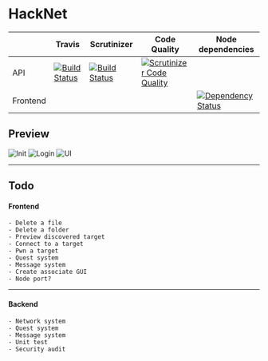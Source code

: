# HackNet


|         | Travis           | Scrutinizer  | Code Quality | Node dependencies |
| ------------- |-------------|-------------|-------------|-------------|
| API      | [![Build Status](https://travis-ci.org/L3o-pold/HackNetAPI.svg)](https://travis-ci.org/L3o-pold/HackNetAPI) | [![Build Status](https://scrutinizer-ci.com/g/L3o-pold/HackNetAPI/badges/build.png?b=master)](https://scrutinizer-ci.com/g/L3o-pold/HackNetAPI/build-status/master) | [![Scrutinizer Code Quality](https://scrutinizer-ci.com/g/L3o-pold/HackNetAPI/badges/quality-score.png?b=master)](https://scrutinizer-ci.com/g/L3o-pold/HackNetAPI/?branch=master) | |
| Frontend | | | | [![Dependency Status](https://david-dm.org/L3o-pold/HackNet.svg)](https://david-dm.org/L3o-pold/HackNet)


## Preview

![Init](http://leopoldjacquot.com/hacknet/init.png)
![Login](http://leopoldjacquot.com/hacknet/login.png)
![UI](http://leopoldjacquot.com/hacknet/ui.png)

<hr>

## Todo

#### Frontend
  
    - Delete a file
    - Delete a folder
    - Preview discovered target
    - Connect to a target
    - Pwn a target
    - Quest system
    - Message system
    - Create associate GUI
    - Node port?
  
  <hr>
  
#### Backend
  
    - Network system
    - Quest system
    - Message system
    - Unit test
    - Security audit

